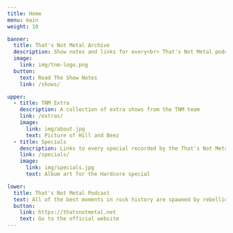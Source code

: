 ```yaml
---
title: Home
menu: main
weight: 10

banner:
  title: That's Not Metal Archive
  description: Show notes and links for every<br> That's Not Metal podcast episode.
  image:
    link: img/tnm-logo.png
  button:
    text: Read The Show Notes
    link: /shows/

upper:
  - title: TNM Extra
    description: A collection of extra shows from the TNM team
    link: /extras/
    image:
      link: img/about.jpg
      text: Picture of Hill and Beez
  - title: Specials
    description: Links to every special recorded by the That's Not Metal team
    link: /specials/
    image:
      link: img/specials.jpg
      text: Album art for the Hardcore special

lower:
  title: That's Not Metal Podcast
  text: All of the best moments in rock history are spawned by rebellion. Whether it’s against your parents and school as a teenager or kicking out against “the man” as an adult, rebellion is the starting point of everything great that has ever happened in the world of rock music. The THAT’S NOT METAL podcast is a statement of rebellion.
  button:
    link: https://thatsnotmetal.net
    text: Go to the official website
---
```


